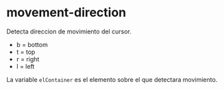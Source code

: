 # movement-direction

Detecta direccion de movimiento del cursor.

- b = bottom
- t = top
- r = right
- l = left

La variable ```elContainer``` es el elemento sobre el que detectara movimiento.
